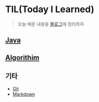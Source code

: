 # TIL(Today I Learned)

> 오늘 배운 내용을 [블로그](choihwan2.github.io)에 정리하자

## [Java](https://github.com/choihwan2/TIL/blob/master/Java.md)

## [Algorithim](https://github.com/choihwan2/TIL/blob/master/Algorithim.md)

## 기타

* [Git](https://github.com/choihwan2/TIL/tree/master/Git_md)
* [Markdown](https://github.com/choihwan2/TIL/blob/master/Markdown.md)

